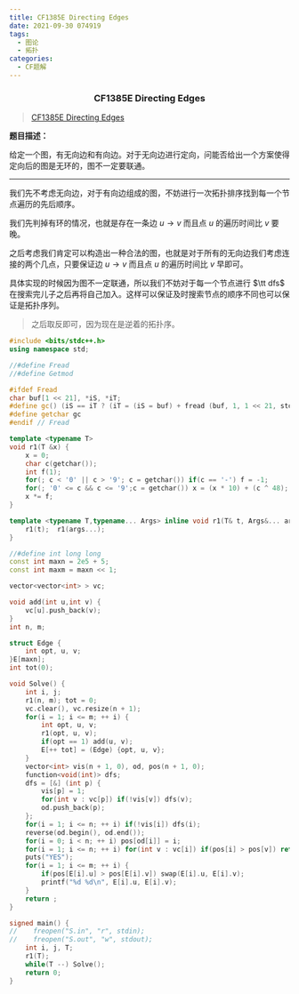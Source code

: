 ```yaml
---
title: CF1385E Directing Edges
date: 2021-09-30 074919
tags:
  - 图论
  - 拓扑
categories:
  - CF题解
---
```


<h3><center>CF1385E Directing Edges</center></h3>

> [CF1385E Directing Edges](https://codeforces.ml/problemset/problem/1385/E)

**题目描述：**

给定一个图，有无向边和有向边。对于无向边进行定向，问能否给出一个方案使得定向后的图是无环的，图不一定要联通。

------

我们先不考虑无向边，对于有向边组成的图，不妨进行一次拓扑排序找到每一个节点遍历的先后顺序。

我们先判掉有环的情况，也就是存在一条边 $u \to v$ 而且点 $u$ 的遍历时间比 $v$ 要晚。

之后考虑我们肯定可以构造出一种合法的图，也就是对于所有的无向边我们考虑连接的两个几点，只要保证边 $u \to v$ 而且点 $u$ 的遍历时间比 $v$ 早即可。

具体实现的时候因为图不一定联通，所以我们不妨对于每一个节点进行 $\tt dfs$ 在搜索完儿子之后再将自己加入。这样可以保证及时搜索节点的顺序不同也可以保证是拓扑序列。

> 之后取反即可，因为现在是逆着的拓扑序。

```cpp
#include <bits/stdc++.h>
using namespace std;

//#define Fread
//#define Getmod

#ifdef Fread
char buf[1 << 21], *iS, *iT;
#define gc() (iS == iT ? (iT = (iS = buf) + fread (buf, 1, 1 << 21, stdin), (iS == iT ? EOF : *iS ++)) : *iS ++)
#define getchar gc
#endif // Fread

template <typename T>
void r1(T &x) {
	x = 0;
	char c(getchar());
	int f(1);
	for(; c < '0' || c > '9'; c = getchar()) if(c == '-') f = -1;
	for(; '0' <= c && c <= '9';c = getchar()) x = (x * 10) + (c ^ 48);
	x *= f;
}

template <typename T,typename... Args> inline void r1(T& t, Args&... args) {
    r1(t);  r1(args...);
}

//#define int long long
const int maxn = 2e5 + 5;
const int maxm = maxn << 1;

vector<vector<int> > vc;

void add(int u,int v) {
    vc[u].push_back(v);
}
int n, m;

struct Edge {
    int opt, u, v;
}E[maxn];
int tot(0);

void Solve() {
    int i, j;
    r1(n, m); tot = 0;
    vc.clear(), vc.resize(n + 1);
    for(i = 1; i <= m; ++ i) {
        int opt, u, v;
        r1(opt, u, v);
        if(opt == 1) add(u, v);
        E[++ tot] = (Edge) {opt, u, v};
    }
    vector<int> vis(n + 1, 0), od, pos(n + 1, 0);
    function<void(int)> dfs;
    dfs = [&] (int p) {
        vis[p] = 1;
        for(int v : vc[p]) if(!vis[v]) dfs(v);
        od.push_back(p);
    };
    for(i = 1; i <= n; ++ i) if(!vis[i]) dfs(i);
    reverse(od.begin(), od.end());
    for(i = 0; i < n; ++ i) pos[od[i]] = i;
    for(i = 1; i <= n; ++ i) for(int v : vc[i]) if(pos[i] > pos[v]) return puts("NO"), void();
    puts("YES");
    for(i = 1; i <= m; ++ i) {
        if(pos[E[i].u] > pos[E[i].v]) swap(E[i].u, E[i].v);
        printf("%d %d\n", E[i].u, E[i].v);
    }
    return ;
}

signed main() {
//    freopen("S.in", "r", stdin);
//    freopen("S.out", "w", stdout);
    int i, j, T;
    r1(T);
    while(T --) Solve();
	return 0;
}
```




